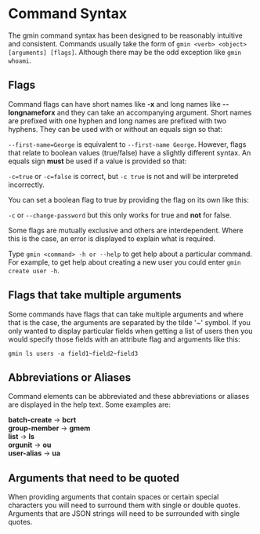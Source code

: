# Command Syntax
The gmin command syntax has been designed to be reasonably intuitive and consistent. Commands usually take the form of `gmin <verb> <object> [arguments] [flags]`. Although there may be the odd exception like `gmin whoami`.

## Flags
Command flags can have short names like **-x** and long names like **--longnameforx** and they can take an accompanying argument. Short names are prefixed with one hyphen and long names are prefixed with two hyphens. They can be used with or without an equals sign so that:

`--first-name=George` is equivalent to `--first-name George`. However, flags that relate to boolean values (true/false) have a slightly different syntax. An equals sign **must** be used if a value is provided so that:

`-c=true` or `-c=false` is correct, but `-c true` is not and will be interpreted incorrectly.

You can set a boolean flag to true by providing the flag on its own like this:

`-c` or `--change-password` but this only works for true and **not** for false.

Some flags are mutually exclusive and others are interdependent. Where this is the case, an error is displayed to explain what is required.

Type `gmin <command> -h or --help` to get help about a particular command. For example, to get help about creating a new user you could enter `gmin create user -h`.

## Flags that take multiple arguments
Some commands have flags that can take multiple arguments and where that is the case, the arguments are separated by the tilde '~' symbol. If you only wanted to display particular fields when getting a list of users then you would specify those fields with an attribute flag and arguments like this:

`gmin ls users -a field1~field2~field3`

## Abbreviations or Aliases
Command elements can be abbreviated and these abbreviations or aliases are displayed in the help text. Some examples are:

**batch-create** -> **bcrt**<br />
**group-member** -> **gmem**<br />
**list** -> **ls**<br />
**orgunit** -> **ou**<br />
**user-alias** -> **ua**<br />

## Arguments that need to be quoted
When providing arguments that contain spaces or certain special characters you will need to surround them with single or double quotes. Arguments that are JSON strings will need to be surrounded with single quotes.